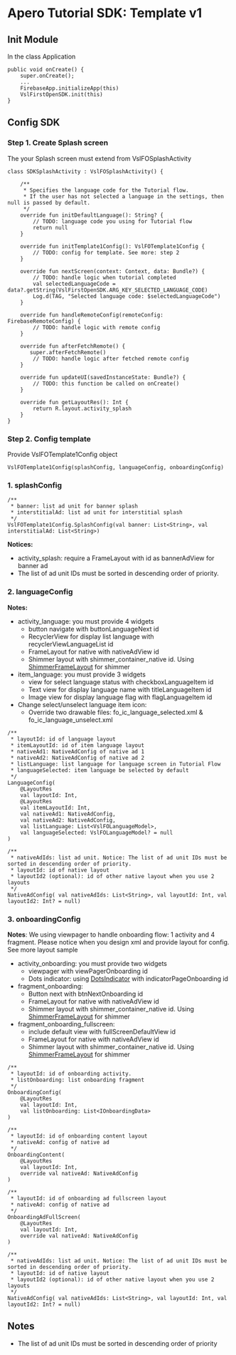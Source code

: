 # Apero Tutorial SDK: Template v1

## Init Module
In the class Application
~~~
public void onCreate() {
    super.onCreate();
    ...
    FirebaseApp.initializeApp(this)
    VslFirstOpenSDK.init(this)
}
~~~

## Config SDK
### Step 1. Create Splash screen
The your Splash screen must extend from VslFOSplashActivity
~~~
class SDKSplashActivity : VslFOSplashActivity() {

    /**
     * Specifies the language code for the Tutorial flow.
     * If the user has not selected a language in the settings, then null is passed by default.
     */
    override fun initDefaultLanguage(): String? {
        // TODO: language code you using for Tutorial flow
        return null
    }

    override fun initTemplate1Config(): VslFOTemplate1Config {
        // TODO: config for template. See more: step 2
    }

    override fun nextScreen(context: Context, data: Bundle?) {
        // TODO: handle logic when tutorial completed
        val selectedLanguageCode = data?.getString(VslFirstOpenSDK.ARG_KEY_SELECTED_LANGUAGE_CODE)
        Log.d(TAG, "Selected language code: $selectedLanguageCode")
    }

    override fun handleRemoteConfig(remoteConfig: FirebaseRemoteConfig) {
        // TODO: handle logic with remote config
    }
    
    override fun afterFetchRemote() {
       super.afterFetchRemote()
        // TODO: handle logic after fetched remote config
    }

    override fun updateUI(savedInstanceState: Bundle?) {
        // TODO: this function be called on onCreate()
    }

    override fun getLayoutRes(): Int {
        return R.layout.activity_splash
    }
}
~~~

### Step 2. Config template
Provide VslFOTemplate1Config object
~~~
VslFOTemplate1Config(splashConfig, languageConfig, onboardingConfig)
~~~
### 1. splashConfig
~~~
/**
 * banner: list ad unit for banner splash
 * interstitialAd: list ad unit for interstitial splash
 */
VslFOTemplate1Config.SplashConfig(val banner: List<String>, val interstitialAd: List<String>)
~~~
**Notices:**
- activity_splash: require a FrameLayout with id as bannerAdView for banner ad
- The list of ad unit IDs must be sorted in descending order of priority.

### 2. languageConfig
**Notes:**
- activity_language: you must provide 4 widgets
  - button navigate with buttonLanguageNext id
  - RecyclerView for display list language with recyclerViewLanguageList id
  - FrameLayout for native with nativeAdView id
  - Shimmer layout with shimmer_container_native id. Using [ShimmerFrameLayout](https://github.com/facebookarchive/shimmer-android) for shimmer
- item_language: you must provide 3 widgets
  - view for select language status with checkboxLanguageItem id
  - Text view for display language name with titleLanguageItem id
  - Image view for display language flag with flagLanguageItem id
- Change select/unselect language item icon:
  - Override two drawable files: fo_ic_language_selected.xml & fo_ic_language_unselect.xml
~~~
/**
 * layoutId: id of language layout
 * itemLayoutId: id of item language layout
 * nativeAd1: NativeAdConfig of native ad 1
 * nativeAd2: NativeAdConfig of native ad 2
 * listLanguage: list language for language screen in Tutorial Flow
 * languageSelected: item language be selected by default
 */
LanguageConfig(
    @LayoutRes
    val layoutId: Int,
    @LayoutRes
    val itemLayoutId: Int,
    val nativeAd1: NativeAdConfig,
    val nativeAd2: NativeAdConfig,
    val listLanguage: List<VslFOLanguageModel>,
    val languageSelected: VslFOLanguageModel? = null
)

/**
 * nativeAdIds: list ad unit. Notice: The list of ad unit IDs must be sorted in descending order of priority.
 * layoutId: id of native layout 
 * layoutId2 (optional): id of other native layout when you use 2 layouts
 */
NativeAdConfig( val nativeAdIds: List<String>, val layoutId: Int, val layoutId2: Int? = null)
~~~
### 3. onboardingConfig
**Notes**: We using viewpager to handle onboarding flow: 1 activity and 4 fragment. Please notice when you design xml and provide layout for config. See more layout sample
- activity_onboarding: you must provide two widgets
  - viewpager with viewPagerOnboarding id
  - Dots indicator: using [DotsIndicator](https://github.com/tommybuonomo/dotsindicator) with
    indicatorPageOnboarding id
- fragment_onboarding:
  - Button next with btnNextOnboarding id
  - FrameLayout for native with nativeAdView id
  - Shimmer layout with shimmer_container_native id. Using [ShimmerFrameLayout](https://github.com/facebookarchive/shimmer-android) for shimmer
- fragment_onboarding_fullscreen:
  - include default view with fullScreenDefaultView id
  - FrameLayout for native with nativeAdView id
  - Shimmer layout with shimmer_container_native id. Using [ShimmerFrameLayout](https://github.com/facebookarchive/shimmer-android) for shimmer
~~~
/**
 * layoutId: id of onboarding activity.
 * listOnboarding: list onboarding fragment
 */
OnboardingConfig(
    @LayoutRes
    val layoutId: Int,
    val listOnboarding: List<IOnboardingData>
)

/**
 * layoutId: id of onboarding content layout
 * nativeAd: config of native ad
 */
OnboardingContent(
    @LayoutRes
    val layoutId: Int,
    override val nativeAd: NativeAdConfig
)

/**
 * layoutId: id of onboarding ad fullscreen layout
 * nativeAd: config of native ad
 */
OnboardingAdFullScreen(
    @LayoutRes
    val layoutId: Int,
    override val nativeAd: NativeAdConfig
)

/**
 * nativeAdIds: list ad unit. Notice: The list of ad unit IDs must be sorted in descending order of priority.
 * layoutId: id of native layout 
 * layoutId2 (optional): id of other native layout when you use 2 layouts
 */
NativeAdConfig( val nativeAdIds: List<String>, val layoutId: Int, val layoutId2: Int? = null)
~~~

## Notes
- The list of ad unit IDs must be sorted in descending order of priority